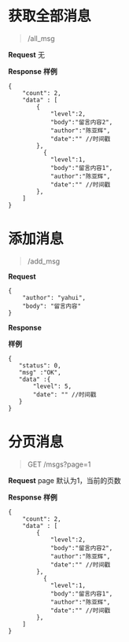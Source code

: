 # 获取全部消息
> /all_msg

**Request**
无

**Response**
**样例**
```
{
    "count": 2,
    "data" : [
        {
            "level":2,
            "body":"留言内容2",
            "author":"陈亚辉",
            "date":"" //时间戳
        },
          {
            "level":1,
            "body":"留言内容1",
            "author":"陈亚辉",
            "date":"" //时间戳
        },
    ]
}
```

# 添加消息
> /add_msg

**Request**
```
{
    "author": "yahui",
    "body": "留言内容"
}
```

**Response**


**样例**
```
{
   "status": 0,
   "msg" :"OK",
   "data" :{
       "level": 5,
       "date": "" //时间戳       
   }
}
```

# 分页消息
> GET /msgs?page=1

**Request**
page 默认为1，当前的页数

**Response**
**样例**
```
{
    "count": 2,
    "data" : [
        {
            "level":2,
            "body":"留言内容2",
            "author":"陈亚辉",
            "date":"" //时间戳
        },
          {
            "level":1,
            "body":"留言内容1",
            "author":"陈亚辉",
            "date":"" //时间戳
        },
    ]
}
```
